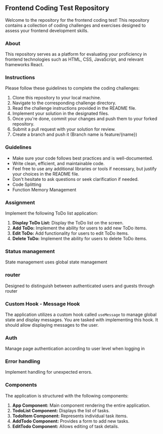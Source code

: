 ## Frontend Coding Test Repository

Welcome to the repository for the frontend coding test! This repository contains a collection of coding challenges and exercises designed to assess your frontend development skills.

### About

This repository serves as a platform for evaluating your proficiency in frontend technologies such as HTML, CSS, JavaScript, and relevant frameworks React.

### Instructions

Please follow these guidelines to complete the coding challenges:

1. Clone this repository to your local machine.
2. Navigate to the corresponding challenge directory.
3. Read the challenge instructions provided in the README file.
4. Implement your solution in the designated files.
5. Once you're done, commit your changes and push them to your forked repository.
6. Submit a pull request with your solution for review.
7. Create a branch and push it (Branch name is feature/{name})

### Guidelines

- Make sure your code follows best practices and is well-documented.
- Write clean, efficient, and maintainable code.
- Feel free to use any additional libraries or tools if necessary, but justify your choices in the README file.
- Don't hesitate to ask questions or seek clarification if needed.
- Code Splitting
- Function Memory Management
  
### Assignment

Implement the following ToDo list application:

1. **Display ToDo List:** Display the ToDo list on the screen.
2. **Add ToDo:** Implement the ability for users to add new ToDo items.
3. **Edit ToDo:** Add functionality for users to edit ToDo items.
4. **Delete ToDo:** Implement the ability for users to delete ToDo items.

### Status management
State management uses global state management

### router
Designed to distinguish between authenticated users and guests through router

### Custom Hook - Message Hook

The application utilizes a custom hook called `useMessage` to manage global state and display messages. You are tasked with implementing this hook. It should allow displaying messages to the user.

### Auth
Manage page authentication according to user level when logging in

### Error handling
Implement handling for unexpected errors.

### Components

The application is structured with the following components:

1. **App Component:** Main component rendering the entire application.
2. **TodoList Component:** Displays the list of tasks.
3. **TodoItem Component:** Represents individual task items.
4. **AddTodo Component:** Provides a form to add new tasks.
5. **EditTodo Component:** Allows editing of task details.

